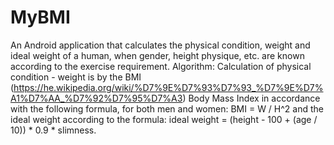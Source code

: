 # MyBMI
An Android application that calculates  the physical condition,
weight and ideal weight of a human, when gender, height
physique, etc. are known according to the exercise requirement.
Algorithm:
Calculation of physical condition - weight is by the BMI (https://he.wikipedia.org/wiki/%D7%9E%D7%93%D7%93_%D7%9E%D7%A1%D7%AA_%D7%92%D7%95%D7%A3)
Body Mass Index in accordance with the following formula, for both
men and women:  BMI = W / H^2
and the ideal weight according to the formula:
ideal weight = (height - 100 + (age / 10)) * 0.9 * slimness.

